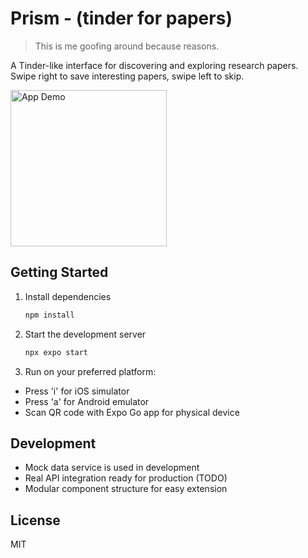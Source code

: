 # Prism - (tinder for papers)
> This is me goofing around because reasons.

A Tinder-like interface for discovering and exploring research papers. 
Swipe right to save interesting papers, swipe left to skip.

<img src="screenshots/cap.gif" alt="App Demo" width="250"/>

## Getting Started

1. Install dependencies

   ```bash
   npm install
   ```

2. Start the development server

   ```bash
   npx expo start
   ```

3. Run on your preferred platform:
- Press 'i' for iOS simulator
- Press 'a' for Android emulator
- Scan QR code with Expo Go app for physical device

## Development

- Mock data service is used in development
- Real API integration ready for production (TODO)
- Modular component structure for easy extension

## License

MIT
